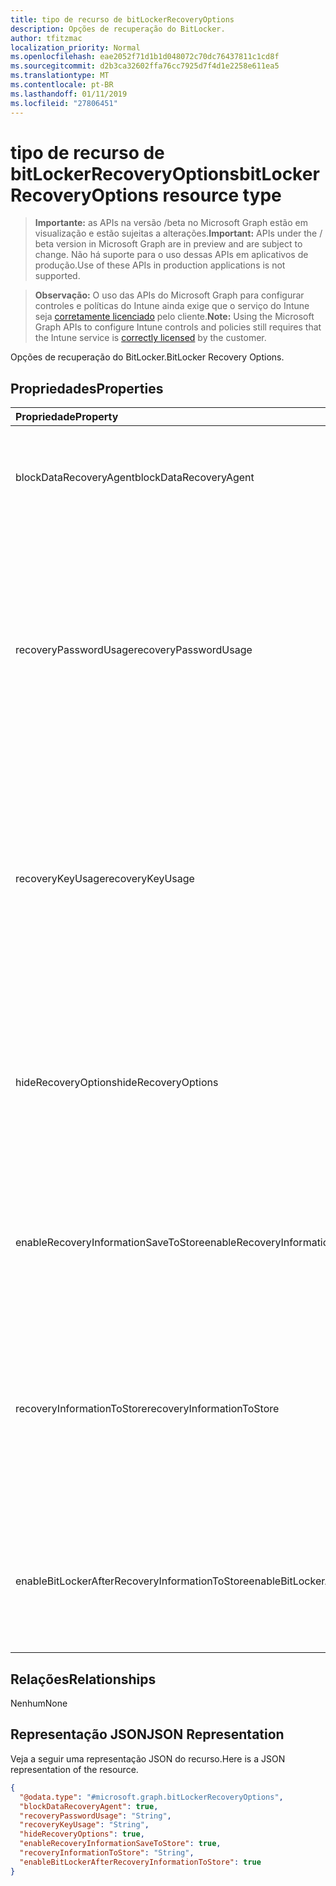 ```yaml
---
title: tipo de recurso de bitLockerRecoveryOptions
description: Opções de recuperação do BitLocker.
author: tfitzmac
localization_priority: Normal
ms.openlocfilehash: eae2052f71d1b1d048072c70dc76437811c1cd8f
ms.sourcegitcommit: d2b3ca32602ffa76cc7925d7f4d1e2258e611ea5
ms.translationtype: MT
ms.contentlocale: pt-BR
ms.lasthandoff: 01/11/2019
ms.locfileid: "27806451"
---
```

# <a name="bitlockerrecoveryoptions-resource-type"></a><span data-ttu-id="b829b-103">tipo de recurso de bitLockerRecoveryOptions</span><span class="sxs-lookup"><span data-stu-id="b829b-103">bitLockerRecoveryOptions resource type</span></span>

> <span data-ttu-id="b829b-104">**Importante:** as APIs na versão /beta no Microsoft Graph estão em visualização e estão sujeitas a alterações.</span><span class="sxs-lookup"><span data-stu-id="b829b-104">**Important:** APIs under the / beta version in Microsoft Graph are in preview and are subject to change.</span></span> <span data-ttu-id="b829b-105">Não há suporte para o uso dessas APIs em aplicativos de produção.</span><span class="sxs-lookup"><span data-stu-id="b829b-105">Use of these APIs in production applications is not supported.</span></span>

> <span data-ttu-id="b829b-106">**Observação:** O uso das APIs do Microsoft Graph para configurar controles e políticas do Intune ainda exige que o serviço do Intune seja [corretamente licenciado](https://go.microsoft.com/fwlink/?linkid=839381) pelo cliente.</span><span class="sxs-lookup"><span data-stu-id="b829b-106">**Note:** Using the Microsoft Graph APIs to configure Intune controls and policies still requires that the Intune service is [correctly licensed](https://go.microsoft.com/fwlink/?linkid=839381) by the customer.</span></span>

<span data-ttu-id="b829b-107">Opções de recuperação do BitLocker.</span><span class="sxs-lookup"><span data-stu-id="b829b-107">BitLocker Recovery Options.</span></span>
## <a name="properties"></a><span data-ttu-id="b829b-108">Propriedades</span><span class="sxs-lookup"><span data-stu-id="b829b-108">Properties</span></span>
|<span data-ttu-id="b829b-109">Propriedade</span><span class="sxs-lookup"><span data-stu-id="b829b-109">Property</span></span>|<span data-ttu-id="b829b-110">Tipo</span><span class="sxs-lookup"><span data-stu-id="b829b-110">Type</span></span>|<span data-ttu-id="b829b-111">Descrição</span><span class="sxs-lookup"><span data-stu-id="b829b-111">Description</span></span>|
|:---|:---|:---|
|<span data-ttu-id="b829b-112">blockDataRecoveryAgent</span><span class="sxs-lookup"><span data-stu-id="b829b-112">blockDataRecoveryAgent</span></span>|<span data-ttu-id="b829b-113">Booliano</span><span class="sxs-lookup"><span data-stu-id="b829b-113">Boolean</span></span>|<span data-ttu-id="b829b-114">Indica se o bloqueio de agente de recuperação de dados baseada em certificado.</span><span class="sxs-lookup"><span data-stu-id="b829b-114">Indicates whether to block certificate-based data recovery agent.</span></span>|
|<span data-ttu-id="b829b-115">recoveryPasswordUsage</span><span class="sxs-lookup"><span data-stu-id="b829b-115">recoveryPasswordUsage</span></span>|[<span data-ttu-id="b829b-116">configurationUsage</span><span class="sxs-lookup"><span data-stu-id="b829b-116">configurationUsage</span></span>](../resources/intune-deviceconfig-configurationusage.md)|<span data-ttu-id="b829b-117">Indica se os usuários são permitidos ou necessárias para gerar uma senha de recuperação de 48 dígitos para fixo ou disco do sistema.</span><span class="sxs-lookup"><span data-stu-id="b829b-117">Indicates whether users are allowed or required to generate a 48-digit recovery password for fixed or system disk.</span></span> <span data-ttu-id="b829b-118">Os valores possíveis são: `blocked`, `required`, `allowed`.</span><span class="sxs-lookup"><span data-stu-id="b829b-118">Possible values are: `blocked`, `required`, `allowed`.</span></span>|
|<span data-ttu-id="b829b-119">recoveryKeyUsage</span><span class="sxs-lookup"><span data-stu-id="b829b-119">recoveryKeyUsage</span></span>|[<span data-ttu-id="b829b-120">configurationUsage</span><span class="sxs-lookup"><span data-stu-id="b829b-120">configurationUsage</span></span>](../resources/intune-deviceconfig-configurationusage.md)|<span data-ttu-id="b829b-121">Indica se os usuários são permitidos ou necessárias para gerar uma chave de recuperação de 256 bits para fixo ou disco do sistema.</span><span class="sxs-lookup"><span data-stu-id="b829b-121">Indicates whether users are allowed or required to generate a 256-bit recovery key for fixed or system disk.</span></span> <span data-ttu-id="b829b-122">Os valores possíveis são: `blocked`, `required`, `allowed`.</span><span class="sxs-lookup"><span data-stu-id="b829b-122">Possible values are: `blocked`, `required`, `allowed`.</span></span>|
|<span data-ttu-id="b829b-123">hideRecoveryOptions</span><span class="sxs-lookup"><span data-stu-id="b829b-123">hideRecoveryOptions</span></span>|<span data-ttu-id="b829b-124">Booliano</span><span class="sxs-lookup"><span data-stu-id="b829b-124">Boolean</span></span>|<span data-ttu-id="b829b-125">Indica se deve ou não permitidas mostrando as opções de recuperação no Assistente de configuração de disco BitLocker para fixo ou disco do sistema.</span><span class="sxs-lookup"><span data-stu-id="b829b-125">Indicates whether or not to allow showing recovery options in BitLocker Setup Wizard for fixed or system disk.</span></span>|
|<span data-ttu-id="b829b-126">enableRecoveryInformationSaveToStore</span><span class="sxs-lookup"><span data-stu-id="b829b-126">enableRecoveryInformationSaveToStore</span></span>|<span data-ttu-id="b829b-127">Booliano</span><span class="sxs-lookup"><span data-stu-id="b829b-127">Boolean</span></span>|<span data-ttu-id="b829b-128">Indica se deve ou não permitir que as informações de recuperação BitLocker armazenar no AD DS.</span><span class="sxs-lookup"><span data-stu-id="b829b-128">Indicates whether or not to allow BitLocker recovery information to store in AD DS.</span></span>|
|<span data-ttu-id="b829b-129">recoveryInformationToStore</span><span class="sxs-lookup"><span data-stu-id="b829b-129">recoveryInformationToStore</span></span>|[<span data-ttu-id="b829b-130">bitLockerRecoveryInformationType</span><span class="sxs-lookup"><span data-stu-id="b829b-130">bitLockerRecoveryInformationType</span></span>](../resources/intune-deviceconfig-bitlockerrecoveryinformationtype.md)|<span data-ttu-id="b829b-131">Configure quais partes de informações de recuperação do BitLocker são armazenadas no AD DS.</span><span class="sxs-lookup"><span data-stu-id="b829b-131">Configure what pieces of BitLocker recovery information are stored to AD DS.</span></span> <span data-ttu-id="b829b-132">Os valores possíveis são: `passwordAndKey` e `passwordOnly`.</span><span class="sxs-lookup"><span data-stu-id="b829b-132">Possible values are: `passwordAndKey`, `passwordOnly`.</span></span>|
|<span data-ttu-id="b829b-133">enableBitLockerAfterRecoveryInformationToStore</span><span class="sxs-lookup"><span data-stu-id="b829b-133">enableBitLockerAfterRecoveryInformationToStore</span></span>|<span data-ttu-id="b829b-134">Booliano</span><span class="sxs-lookup"><span data-stu-id="b829b-134">Boolean</span></span>|<span data-ttu-id="b829b-135">Indica se deseja ou não habilitar o BitLocker até que as informações de recuperação são armazenadas no AD DS.</span><span class="sxs-lookup"><span data-stu-id="b829b-135">Indicates whether or not to enable BitLocker until recovery information is stored in AD DS.</span></span>|

## <a name="relationships"></a><span data-ttu-id="b829b-136">Relações</span><span class="sxs-lookup"><span data-stu-id="b829b-136">Relationships</span></span>
<span data-ttu-id="b829b-137">Nenhum</span><span class="sxs-lookup"><span data-stu-id="b829b-137">None</span></span>
## <a name="json-representation"></a><span data-ttu-id="b829b-138">Representação JSON</span><span class="sxs-lookup"><span data-stu-id="b829b-138">JSON Representation</span></span>
<span data-ttu-id="b829b-139">Veja a seguir uma representação JSON do recurso.</span><span class="sxs-lookup"><span data-stu-id="b829b-139">Here is a JSON representation of the resource.</span></span>
<!-- {
  "blockType": "resource",
  "@odata.type": "microsoft.graph.bitLockerRecoveryOptions"
}
-->
``` json
{
  "@odata.type": "#microsoft.graph.bitLockerRecoveryOptions",
  "blockDataRecoveryAgent": true,
  "recoveryPasswordUsage": "String",
  "recoveryKeyUsage": "String",
  "hideRecoveryOptions": true,
  "enableRecoveryInformationSaveToStore": true,
  "recoveryInformationToStore": "String",
  "enableBitLockerAfterRecoveryInformationToStore": true
}
```





